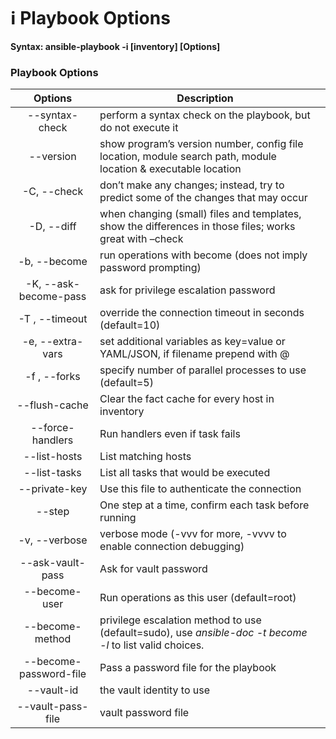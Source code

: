 # ℹ Playbook Options

**Syntax: ansible-playbook -i \[inventory] \[Options]**

### Playbook Options <a href="#playbookoptions" id="playbookoptions"></a>

|         Options        | Description                                                                                                    |   |
| :--------------------: | -------------------------------------------------------------------------------------------------------------- | - |
|     --syntax-check     | perform a syntax check on the playbook, but do not execute it                                                  |   |
|        --version       | show program’s version number, config file location, module search path, module location & executable location |   |
|       -C, --check      | don’t make any changes; instead, try to predict some of the changes that may occur                             |   |
|       -D, --diff       | when changing (small) files and templates, show the differences in those files; works great with –check        |   |
|      -b, --become      | run operations with become (does not imply password prompting)                                                 |   |
|  -K, --ask-become-pass | ask for privilege escalation password                                                                          |   |
|     -T , --timeout     | override the connection timeout in seconds (default=10)                                                        |   |
|    -e, --extra-vars    | set additional variables as key=value or YAML/JSON, if filename prepend with @                                 |   |
|      -f , --forks      | specify number of parallel processes to use (default=5)                                                        |   |
|      --flush-cache     | Clear the fact cache for every host in inventory                                                               |   |
|    --force-handlers    | Run handlers even if task fails                                                                                |   |
|      --list-hosts      | List matching hosts                                                                                            |   |
|      --list-tasks      | List all tasks that would be executed                                                                          |   |
|      --private-key     | Use this file to authenticate the connection                                                                   |   |
|         --step         | One step at a time, confirm each task before running                                                           |   |
|      -v, --verbose     | verbose mode (-vvv for more, -vvvv to enable connection debugging)                                             |   |
|    --ask-vault-pass    | Ask for vault password                                                                                         |   |
|      --become-user     | Run operations as this user (default=root)                                                                     |   |
|     --become-method    | privilege escalation method to use (default=sudo), use _ansible-doc -t become -l_ to list valid choices.       |   |
| --become-password-file | Pass a password file for the playbook                                                                          |   |
|       --vault-id       | the vault identity to use                                                                                      |   |
|    --vault-pass-file   | vault password file                                                                                            |   |
